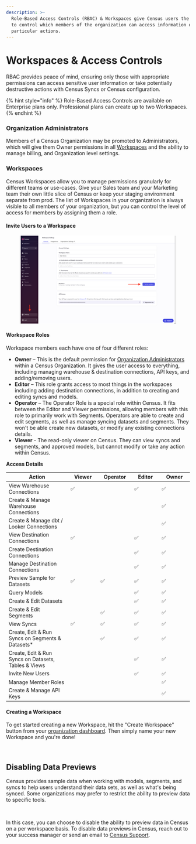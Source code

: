 ```yaml
---
description: >-
  Role-Based Access Controls (RBAC) & Workspaces give Census users the ability
  to control which members of the organization can access information or take
  particular actions.
---
```


# Workspaces & Access Controls

RBAC provides peace of mind, ensuring only those with appropriate permissions can access sensitive user information or take potentially destructive actions with Census Syncs or Census configuration.

{% hint style="info" %}
Role-Based Access Controls are available on Enterprise plans only. Professional plans can create up to two Workspaces.
{% endhint %}

### Organization Administrators

Members of a Census Organization may be promoted to Administrators, which will give them Owner permissions in all [Workspaces](workspaces-and-access-controls.md#workspaces) and the ability to manage billing, and Organization level settings.

### Workspaces

Census Workspaces allow you to manage permissions granularly for different teams or use-cases. Give your Sales team and your Marketing team their own little slice of Census or keep your staging environment separate from prod. The list of Workspaces in your organization is always visible to all members of your organization, but you can control the level of access for members by assigning them a role.

#### Invite Users to a Workspace

<figure><img src="../../.gitbook/assets/image (31).png" alt=""><figcaption></figcaption></figure>

#### Workspace Roles

Workspace members each have one of four different roles:

* **Owner** – This is the default permission for [Organization Administrators](workspaces-and-access-controls.md#account-administrators) within a Census Organization. It gives the user access to everything, including managing warehouse & destination connections, API keys, and adding/removing users.
* **Editor** – This role grants access to most things in the workspaces including adding destination connections, in addition to creating and editing syncs and models.
* **Operator** – The Operator Role is a special role within Census. It fits between the Editor and Viewer permissions, allowing members with this role to primarily work with Segments. Operators are able to create and edit segments, as well as manage syncing datasets and segments. They won't be able create new datasets, or modify any existing connections details.
* **Viewer** - The read-only viewer on Census. They can view syncs and segments, and approved models, but cannot modify or take any action within Census.

**Access Details**

<table><thead><tr><th width="295">Action</th><th width="108">Viewer</th><th width="112">Operator</th><th width="101">Editor</th><th width="119">Owner</th></tr></thead><tbody><tr><td>View Warehouse Connections</td><td><span data-gb-custom-inline data-tag="emoji" data-code="2705">✅</span></td><td></td><td><span data-gb-custom-inline data-tag="emoji" data-code="2705">✅</span></td><td><span data-gb-custom-inline data-tag="emoji" data-code="2705">✅</span></td></tr><tr><td>Create &#x26; Manage Warehouse Connections</td><td></td><td></td><td></td><td><span data-gb-custom-inline data-tag="emoji" data-code="2705">✅</span></td></tr><tr><td>Create &#x26; Manage dbt / Looker Connections</td><td></td><td></td><td></td><td><span data-gb-custom-inline data-tag="emoji" data-code="2705">✅</span></td></tr><tr><td>View Destination Connections</td><td><span data-gb-custom-inline data-tag="emoji" data-code="2705">✅</span></td><td></td><td><span data-gb-custom-inline data-tag="emoji" data-code="2705">✅</span></td><td><span data-gb-custom-inline data-tag="emoji" data-code="2705">✅</span></td></tr><tr><td>Create Destination Connections</td><td></td><td></td><td><span data-gb-custom-inline data-tag="emoji" data-code="2705">✅</span></td><td><span data-gb-custom-inline data-tag="emoji" data-code="2705">✅</span></td></tr><tr><td>Manage Destination Connections</td><td></td><td></td><td><span data-gb-custom-inline data-tag="emoji" data-code="2705">✅</span></td><td><span data-gb-custom-inline data-tag="emoji" data-code="2705">✅</span></td></tr><tr><td>Preview Sample for Datasets</td><td><span data-gb-custom-inline data-tag="emoji" data-code="2705">✅</span></td><td><span data-gb-custom-inline data-tag="emoji" data-code="2705">✅</span></td><td><span data-gb-custom-inline data-tag="emoji" data-code="2705">✅</span></td><td><span data-gb-custom-inline data-tag="emoji" data-code="2705">✅</span></td></tr><tr><td>Query Models</td><td></td><td></td><td><span data-gb-custom-inline data-tag="emoji" data-code="2705">✅</span></td><td><span data-gb-custom-inline data-tag="emoji" data-code="2705">✅</span></td></tr><tr><td>Create &#x26; Edit Datasets</td><td></td><td></td><td><span data-gb-custom-inline data-tag="emoji" data-code="2705">✅</span></td><td><span data-gb-custom-inline data-tag="emoji" data-code="2705">✅</span></td></tr><tr><td>Create &#x26; Edit Segments</td><td></td><td><span data-gb-custom-inline data-tag="emoji" data-code="2705">✅</span></td><td><span data-gb-custom-inline data-tag="emoji" data-code="2705">✅</span></td><td><span data-gb-custom-inline data-tag="emoji" data-code="2705">✅</span></td></tr><tr><td>View Syncs</td><td><span data-gb-custom-inline data-tag="emoji" data-code="2705">✅</span></td><td><span data-gb-custom-inline data-tag="emoji" data-code="2705">✅</span></td><td><span data-gb-custom-inline data-tag="emoji" data-code="2705">✅</span></td><td><span data-gb-custom-inline data-tag="emoji" data-code="2705">✅</span></td></tr><tr><td>Create, Edit &#x26; Run Syncs on Segments &#x26; Datasets*</td><td></td><td><span data-gb-custom-inline data-tag="emoji" data-code="2705">✅</span></td><td><span data-gb-custom-inline data-tag="emoji" data-code="2705">✅</span></td><td><span data-gb-custom-inline data-tag="emoji" data-code="2705">✅</span></td></tr><tr><td>Create, Edit &#x26; Run Syncs on Datasets, Tables &#x26; Views</td><td></td><td></td><td><span data-gb-custom-inline data-tag="emoji" data-code="2705">✅</span></td><td><span data-gb-custom-inline data-tag="emoji" data-code="2705">✅</span></td></tr><tr><td>Invite New Users</td><td></td><td></td><td><span data-gb-custom-inline data-tag="emoji" data-code="2705">✅</span></td><td><span data-gb-custom-inline data-tag="emoji" data-code="2705">✅</span></td></tr><tr><td>Manage Member Roles</td><td></td><td></td><td></td><td><span data-gb-custom-inline data-tag="emoji" data-code="2705">✅</span></td></tr><tr><td>Create &#x26; Manage API Keys</td><td></td><td></td><td></td><td><span data-gb-custom-inline data-tag="emoji" data-code="2705">✅</span></td></tr></tbody></table>

#### Creating a Workspace

To get started creating a new Workspace, hit the "Create Workspace" button from your [organization dashboard](https://app.getcensus.com/home). Then simply name your new Workspace and you're done!

<figure><img src="../../.gitbook/assets/Screen Shot 2022-11-22 at 12.12.58 PM.png" alt=""><figcaption></figcaption></figure>

## Disabling Data Previews

Census provides sample data when working with models, segments, and syncs to help users understand their data sets, as well as what's being synced. Some organizations may prefer to restrict the ability to preview data to specific tools.

<figure><img src="../../.gitbook/assets/Disable Data Previews (2).png" alt=""><figcaption></figcaption></figure>

In this case, you can choose to disable the ability to preview data in Census on a per workspace basis. To disable data previews in Census, reach out to your success manager or send an email to [Census Support](mailto:support@getcensus.com).
